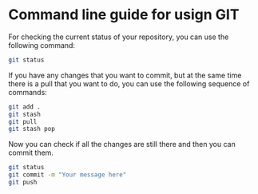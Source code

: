# Command line guide for usign GIT

For checking the current status of your repository, you can use the following command:
```bash
git status
```

If you have any changes that you want to commit, but at the same time there is a pull that you want to do, you can use the following sequence of commands:
```bash
git add .
git stash
git pull
git stash pop
```

Now you can check if all the changes are still there and then you can commit them.
```bash
git status
git commit -m "Your message here"
git push
```




